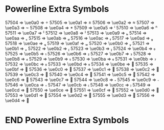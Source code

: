 # Powerline Extra Symbols
57504 => \ue0a0 => 
57505 => \ue0a1 => 
57506 => \ue0a2 => 
57507 => \ue0a3 => 
57508 => \ue0a4 => 
57509 => \ue0a5 => 
57510 => \ue0a6 => 
57511 => \ue0a7 => 
57512 => \ue0a8 => 
57513 => \ue0a9 => 
57514 => \ue0aa => 
57515 => \ue0ab => 
57516 => \ue0ac => 
57517 => \ue0ad => 
57518 => \ue0ae => 
57519 => \ue0af => 
57520 => \ue0b0 => 
57521 => \ue0b1 => 
57522 => \ue0b2 => 
57523 => \ue0b3 => 
57524 => \ue0b4 => 
57525 => \ue0b5 => 
57526 => \ue0b6 => 
57527 => \ue0b7 => 
57528 => \ue0b8 => 
57529 => \ue0b9 => 
57530 => \ue0ba => 
57531 => \ue0bb => 
57532 => \ue0bc => 
57533 => \ue0bd => 
57534 => \ue0be => 
57535 => \ue0bf => 
57536 => \ue0c0 => 
57537 => \ue0c1 => 
57538 => \ue0c2 => 
57539 => \ue0c3 => 
57540 => \ue0c4 => 
57541 => \ue0c5 => 
57542 => \ue0c6 => 
57543 => \ue0c7 => 
57544 => \ue0c8 => 
57545 => \ue0c9 => 
57546 => \ue0ca => 
57547 => \ue0cb => 
57548 => \ue0cc => 
57549 => \ue0cd => 
57550 => \ue0ce => 
57551 => \ue0cf => 
57552 => \ue0d0 => 
57553 => \ue0d1 => 
57554 => \ue0d2 => 
57555 => \ue0d3 => 
57556 => \ue0d4 => 
# END Powerline Extra Symbols
